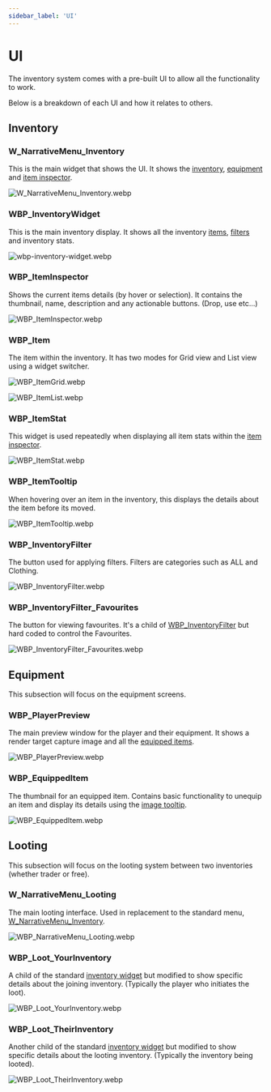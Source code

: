 ```yaml
---
sidebar_label: 'UI'
---
```


# UI

The inventory system comes with a pre-built UI to allow all the functionality to work.

Below is a breakdown of each UI and how it relates to others.

## Inventory

### W_NarrativeMenu_Inventory

This is the main widget that shows the UI. It shows the [inventory](./index.md#wbp_inventorywidget), [equipment](./index.md#wbp_playerpreview) and [item inspector](./index.md#wbp_iteminspector).

![W_NarrativeMenu_Inventory.webp](//img/inventory/ui/W_NarrativeMenu_Inventory.webp)

### WBP_InventoryWidget

This is the main inventory display. It shows all the inventory [items](./index.md#wbp_item), [filters](./index.md#wbp_inventoryfilter) and inventory stats.

![wbp-inventory-widget.webp](//img/inventory/ui/wbp-inventory-widget.webp)

### WBP_ItemInspector

Shows the current items details (by hover or selection). It contains the thumbnail, name, description and any actionable buttons. (Drop, use etc...)

![WBP_ItemInspector.webp](//img/inventory/ui/WBP_ItemInspector.webp)

### WBP_Item

The item within the inventory. It has two modes for Grid view and List view using a widget switcher.

![WBP_ItemGrid.webp](//img/inventory/ui/WBP_ItemGrid.webp)

![WBP_ItemList.webp](//img/inventory/ui/WBP_ItemList.webp)

### WBP_ItemStat

This widget is used repeatedly when displaying all item stats within the [item inspector](./index.md#wbp_iteminspector).

![WBP_ItemStat.webp](//img/inventory/ui/WBP_ItemStat.webp)

### WBP_ItemTooltip

When hovering over an item in the inventory, this displays the details about the item before its moved. 

![WBP_ItemTooltip.webp](//img/inventory/ui/WBP_ItemTooltip.webp)

### WBP_InventoryFilter

The button used for applying filters. Filters are categories such as ALL and Clothing.

![WBP_InventoryFilter.webp](//img/inventory/ui/WBP_InventoryFilter.webp)

### WBP_InventoryFilter_Favourites

The button for viewing favourites. It's a child of [WBP_InventoryFilter](./index.md#wbp_inventoryfilter) but hard coded to control the Favourites. 

![WBP_InventoryFilter_Favourites.webp](//img/inventory/ui/WBP_InventoryFilter_Favourites.webp)

## Equipment

This subsection will focus on the equipment screens.

### WBP_PlayerPreview

The main preview window for the player and their equipment. It shows a render target capture image and all the [equipped items](./index.md#wbp_equippeditem). 

![WBP_PlayerPreview.webp](//img/inventory/ui/WBP_PlayerPreview.webp)

### WBP_EquippedItem

The thumbnail for an equipped item. Contains basic functionality to unequip an item and display its details using the [image tooltip](./index.md#wbp_itemtooltip).

![WBP_EquippedItem.webp](//img/inventory/ui/WBP_EquippedItem.webp)

## Looting

This subsection will focus on the looting system between two inventories (whether trader or free).

### W_NarrativeMenu_Looting

The main looting interface. Used in replacement to the standard menu, [W_NarrativeMenu_Inventory](./index.md#w_narrativemenu_inventory).

![WBP_NarrativeMenu_Looting.webp](//img/inventory/ui/WBP_NarrativeMenu_Looting.webp)

### WBP_Loot_YourInventory

A child of the standard [inventory widget](./index.md#wbp_inventorywidget) but modified to show specific details about the joining inventory. (Typically the player who initiates the loot).

![WBP_Loot_YourInventory.webp](//img/inventory/ui/WBP_Loot_YourInventory.webp)

### WBP_Loot_TheirInventory

Another child of the standard [inventory widget](./index.md#wbp_inventorywidget) but modified to show specific details about the looting inventory. (Typically the inventory being looted).

![WBP_Loot_TheirInventory.webp](//img/inventory/ui/WBP_Loot_TheirInventory.webp)
